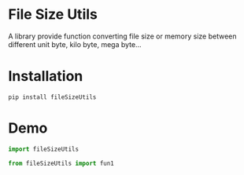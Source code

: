 # File Size Utils

A library provide function converting file size or memory size between different unit byte, kilo byte, mega byte...

# Installation

```
pip install fileSizeUtils
```

# Demo

```python
import fileSizeUtils 
```

```python
from fileSizeUtils import fun1
```